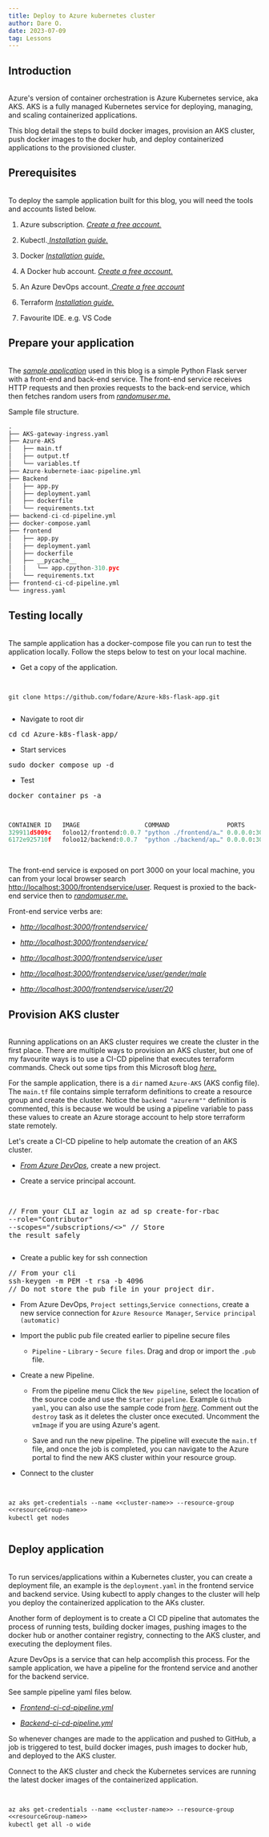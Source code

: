 ```yaml
---
title: Deploy to Azure kubernetes cluster
author: Dare O.
date: 2023-07-09
tag: Lessons
---
```


<h2 style="padding-bottom:1rem">Introduction</h2>

Azure's version of container orchestration is Azure Kubernetes service, aka AKS. AKS is a fully managed Kubernetes service for deploying, managing, and scaling containerized applications.

This blog detail the steps to build docker images, provision an AKS cluster, push docker images to the docker hub, and deploy containerized applications to the provisioned cluster.

<h2 style="padding-bottom:1rem">Prerequisites</h2>

To deploy the sample application built for this blog, you will need the tools and accounts listed below.

1. Azure subscription. <a className="post-links" target="_blank" href="https://azure.microsoft.com/en-in/free/"> *Create a free account.*</a>

2. Kubectl.<a className="post-links" target="_blank" href="https://kubernetes.io/docs/tasks/tools/"> *Installation guide.*</a>

3. Docker <a className="post-links" target="_blank" href="https://docs.docker.com/desktop/install/linux-install/"> *Installation guide.*</a>

4. A Docker hub account. <a className="post-links" target="_blank" href="https://hub.docker.com/#!"> *Create a free account.*</a>

5. An Azure DevOps account.<a className="post-links" target="_blank" href="https://azure.microsoft.com/en-us/products/devops/"> *Create a free account*</a>

6. Terraform <a className="post-links" target="_blank" href="https://developer.hashicorp.com/terraform/tutorials/azure-get-started/install-cli"> *Installation guide.*</a>

7. Favourite IDE. e.g. VS Code

<h2 style="padding-bottom:1rem">Prepare your application</h2>

The <a className="post-links" target="_blank" href="https://github.com/fodare/Azure-k8s-flask-app"> *sample application*</a> used in this blog is a simple Python Flask server with a front-end and back-end service. The front-end service receives HTTP requests and then proxies requests to the back-end service, which then fetches random users from <a className="post-links" target="_blank" href="https://randomuser.me/"> *randomuser.me.*</a>

Sample file structure.

```python
.
├── AKS-gateway-ingress.yaml
├── Azure-AKS
│   ├── main.tf
│   ├── output.tf
│   └── variables.tf
├── Azure-kubernete-iaac-pipeline.yml
├── Backend
│   ├── app.py
│   ├── deployment.yaml
│   ├── dockerfile
│   └── requirements.txt
├── backend-ci-cd-pipeline.yml
├── docker-compose.yaml
├── frontend
│   ├── app.py
│   ├── deployment.yaml
│   ├── dockerfile
│   ├── __pycache__
│   │   └── app.cpython-310.pyc
│   └── requirements.txt
├── frontend-ci-cd-pipeline.yml
└── ingress.yaml

```

<h2 style="padding-bottom:1rem">Testing locally</h2>

The sample application has a docker-compose file you can run to test the application locally. Follow the steps below to test on your local machine.

- Get a copy of the application.

<div className="code-highlight">
<pre className=code-text>

`git clone https://github.com/fodare/Azure-k8s-flask-app.git`
</pre>
</div>

- Navigate to root dir

<div className="code-highlight">
<pre className=code-text>
cd cd Azure-k8s-flask-app/
</pre>
</div>

- Start services

<div className="code-highlight">
<pre className=code-text>
sudo docker compose up -d
</pre>
</div>

- Test

<div className="code-highlight">
<pre className=code-text>
docker container ps -a

```python

CONTAINER ID   IMAGE                  COMMAND                PORTS                                      NAMES
329911d5009c   foloo12/frontend:0.0.7 "python ./frontend/a…" 0.0.0.0:3000->5000/tcp, :::3000->5000/tcp  frontendservice
6172e925710f   foloo12/backend:0.0.7  "python ./backend/ap…" 0.0.0.0:3001->5001/tcp, :::3001->5001/tcp  backendservice
```

</pre>
</div>

The front-end service is exposed on port 3000 on your local machine, you can from your local browser search <http://localhost:3000/frontendservice/user>. Request is proxied to the back-end service then to <a className="post-links" target="_blank" href="https://randomuser.me/">*randomuser.me.*</a>

Front-end service verbs are:

- <a className="post-links" target="_blank" href="http://localhost:3000/frontendservice/"> *http://localhost:3000/frontendservice/*</a>

- <a className="post-links" target="_blank" href="http://localhost:3000/frontendservice/"> *http://localhost:3000/frontendservice/*</a>

- <a className="post-links" target="_blank" href="http://localhost:3000/frontendservice/user"> *http://localhost:3000/frontendservice/user*</a>

- <a className="post-links" target="_blank" href="http://localhost:3000/frontendservice/user/gender/male"> *http://localhost:3000/frontendservice/user/gender/male*</a>

- <a className="post-links" target="_blank" href="http://localhost:3000/frontendservice/user/20"> *http://localhost:3000/frontendservice/user/20*</a>

<h2 style="padding-bottom:1rem">Provision AKS cluster</h2>

Running applications on an AKS cluster requires we create the cluster in the first place. There are multiple ways to provision an AKS cluster, but one of my favourite ways is to use a CI-CD pipeline that executes terraform commands. Check out some tips from this Microsoft blog <a className="post-links" target="_blank" href="https://learn.microsoft.com/en-us/azure/aks/learn/quick-kubernetes-deploy-terraform?tabs=azure-cli"> *here.*</a>

For the sample application, there is a `dir` named `Azure-AKS` (AKS config file). The `main.tf` file contains simple terraform definitions to create a resource group and create the cluster. Notice the `backend "azurerm""` definition is commented, this is because we would be using a pipeline variable to pass these values to create an Azure storage account to help store terraform state remotely.

Let's create a CI-CD pipeline to help automate the creation of an AKS cluster.

- <a className="post-links" target="_blank" href="https://dev.azure.com/"> *From Azure DevOps*</a>, create a new project.

- Create a service principal account.

<div className="code-highlight">
<pre className=code-text>

// From your CLI
az login
az ad sp create-for-rbac --role="Contributor" --scopes="/subscriptions/<<your azure_subscription id>>"
// Store the result safely
</pre>
</div>

- Create a public key for ssh connection

<div className="code-highlight">
<pre className=code-text>
// From your cli
ssh-keygen -m PEM -t rsa -b 4096
// Do not store the pub file in your project dir.
</pre>
</div>

- From Azure DevOps, `Project settings`,`Service connections`, create a new service connection for `Azure Resource Manager`, `Service principal (automatic)`
- Import the public pub file created earlier to pipeline secure files

  - `Pipeline` - `Library` - `Secure files`. Drag and drop or import the `.pub` file.

- Create a new Pipeline.
  - From the pipeline menu Click the `New pipeline`, select the location of the source code and use the `Starter pipeline`. Example `Github yaml`, you can also use the sample code from <a className="post-links" target="_blank" href="https://github.com/fodare/Azure-k8s-flask-app/blob/main/Azure-kubernete-iaac-pipeline.yml"> *here*</a>. Comment out the `destroy` task as it deletes the cluster once executed. Uncomment the `vmImage` if you are using Azure's agent.

  - Save and run the new pipeline. The pipeline will execute the `main.tf` file, and once the job is completed, you can navigate to the Azure portal to find the new AKS cluster within your resource group.

- Connect to the cluster

<div className="code-highlight">
<pre className=code-text>

`az aks get-credentials --name <<cluster-name>> --resource-group <<resourceGroup-name>>`
`kubectl get nodes`
</pre>
</div>

<h2 style="padding-bottom:1rem">Deploy application</h2>

To run services/applications within a Kubernetes cluster, you can create a deployment file, an example is the `deployment.yaml` in the frontend service and backend service. Using kubectl to apply changes to the cluster will help you deploy the containerized application to the AKs cluster.

Another form of deployment is to create a CI CD pipeline that automates the process of running tests, building docker images, pushing images to the docker hub or another container registry, connecting to the AKS cluster, and executing the deployment files.

Azure DevOps is a service that can help accomplish this process. For the sample application, we have a pipeline for the frontend service and another for the backend service.

See sample pipeline yaml files below.

- <a className="post-links" target="_blank" href="https://github.com/fodare/Azure-k8s-flask-app/blob/main/frontend-ci-cd-pipeline.yml"> *Frontend-ci-cd-pipeline.yml*</a>

- <a className="post-links" target="_blank" href="https://github.com/fodare/Azure-k8s-flask-app/blob/main/backend-ci-cd-pipeline.yml"> *Backend-ci-cd-pipeline.yml*</a>

So whenever changes are made to the application and pushed to GitHub, a job is triggered to test, build docker images, push images to docker hub, and deployed to the AKS cluster.

Connect to the AKS cluster and check the Kubernetes services are running the latest docker images of the containerized application.

<div className="code-highlight">
<pre className=code-text>

`az aks get-credentials --name <<cluster-name>> --resource-group <<resourceGroup-name>>`
`kubectl get all -o wide`
</pre>
</div>
